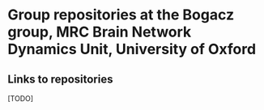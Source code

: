 # Group repositories at the Bogacz group, MRC Brain Network Dynamics Unit, University of Oxford

## Links to repositories

[TODO]